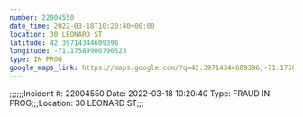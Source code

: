 ```yaml
---
number: 22004550
date_time: 2022-03-18T10:20:40+00:00
location: 30 LEONARD ST
latitude: 42.39714344609396
longitude: -71.17589900790523
type: IN PROG
google_maps_link: https://maps.google.com/?q=42.39714344609396,-71.17589900790523
---
```


;;;;;;Incident #: 22004550  Date: 2022-03-18 10:20:40   Type: FRAUD IN PROG;;;Location: 30 LEONARD ST;;;
